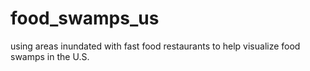# food_swamps_us
using areas inundated with fast food restaurants to help visualize food swamps in the U.S.
